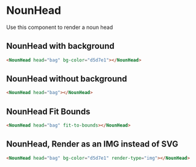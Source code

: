 <script setup>
import NounHeadWithBackground from "./../examples/NounHeadWithBackground.vue"
import NounHeadWithoutBackground from "./../examples/NounHeadWithoutBackground.vue"
import NounHeadFitBounds from "./../examples/NounHeadFitBounds.vue"
import NounHeadRenderType from "./../examples/NounHeadRenderType.vue"
</script>

# NounHead

Use this component to render a noun head

## NounHead with background

```html
<NounHead head="bag" bg-color="d5d7e1"></NounHead>
```

<NounHeadWithBackground />

## NounHead without background

```html
<NounHead head="bag"></NounHead>
```

<NounHeadWithoutBackground />

## NounHead Fit Bounds

```html
<NounHead head="bag" fit-to-bounds></NounHead>
```

<NounHeadFitBounds />

## NounHead, Render as an IMG instead of SVG

```html
<NounHead head="bag" bg-color="d5d7e1" render-type="img"></NounHead>
```

<NounHeadRenderType />

